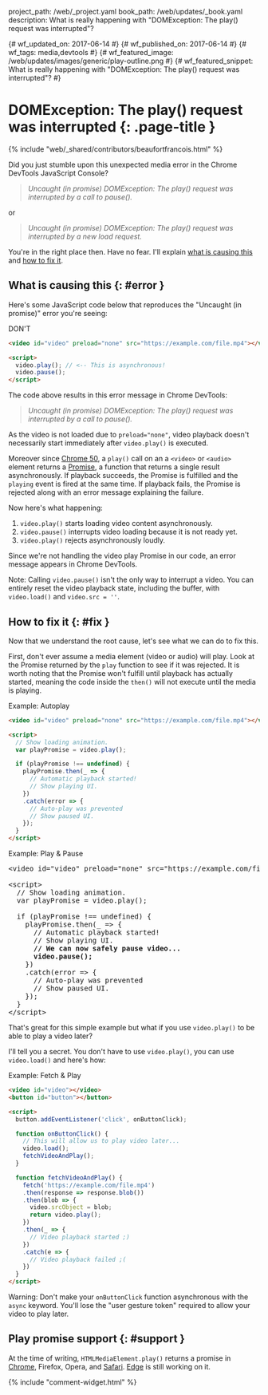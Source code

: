 project_path: /web/_project.yaml
book_path: /web/updates/_book.yaml
description: What is really happening with "DOMException: The play() request was interrupted"?

{# wf_updated_on: 2017-06-14 #}
{# wf_published_on: 2017-06-14 #}
{# wf_tags: media,devtools #}
{# wf_featured_image: /web/updates/images/generic/play-outline.png #}
{# wf_featured_snippet: What is really happening with "DOMException: The play() request was interrupted"? #}

# DOMException: The play() request was interrupted {: .page-title }

{% include "web/_shared/contributors/beaufortfrancois.html" %}

Did you just stumble upon this unexpected media error in the Chrome DevTools
JavaScript Console?

> _Uncaught (in promise) DOMException: The play() request was interrupted by a
> call to pause()._

or

> _Uncaught (in promise) DOMException: The play() request was interrupted by a
> new load request._

You're in the right place then. Have no fear. I'll explain [what is causing
this](#error) and [how to fix it](#fix).

## What is causing this {: #error }

Here's some JavaScript code below that reproduces the "Uncaught (in promise)"
error you're seeing:

<span class="compare-worse">DON'T</span>
```html
<video id="video" preload="none" src="https://example.com/file.mp4"></video>

<script>
  video.play(); // <-- This is asynchronous!
  video.pause();
</script>
```

The code above results in this error message in Chrome DevTools: 

> _Uncaught (in promise) DOMException: The play() request was interrupted by a
> call to pause()._

As the video is not loaded due to `preload="none"`, video playback doesn't
necessarily start immediately after `video.play()` is executed.

Moreover since [Chrome 50], a `play()` call on an a `<video>` or `<audio>`
element returns a [Promise], a function that returns a single result
asynchronously. If playback succeeds, the Promise is fulfilled and the
`playing` event is fired at the same time. If playback fails, the Promise is
rejected along with an error message explaining the failure.

Now here's what happening:

1. `video.play()` starts loading video content asynchronously.
2. `video.pause()` interrupts video loading because it is not ready yet. 
3. `video.play()` rejects asynchronously loudly.

Since we're not handling the video play Promise in our code, an error message
appears in Chrome DevTools.

Note: Calling `video.pause()` isn't the only way to interrupt a video. You can
entirely reset the video playback state, including the buffer, with
`video.load()` and `video.src = ''`.

## How to fix it {: #fix }

Now that we understand the root cause, let's see what we can do to fix this.

First, don't ever assume a media element (video or audio) will play. Look at
the Promise returned by the `play` function to see if it was rejected. It is
worth noting that the Promise won't fulfill until playback has actually
started, meaning the code inside the `then()` will not execute until the media
is playing.

<span class="compare-better">Example: Autoplay</span>
```html
<video id="video" preload="none" src="https://example.com/file.mp4"></video>

<script>
  // Show loading animation.
  var playPromise = video.play();

  if (playPromise !== undefined) {
    playPromise.then(_ => {
      // Automatic playback started!
      // Show playing UI.
    })
    .catch(error => {
      // Auto-play was prevented
      // Show paused UI.
    });
  }
</script>
```

<span class="compare-better">Example: Play & Pause</span>
<pre class="prettyprint lang-html">
&lt;video id="video" preload="none" src="https://example.com/file.mp4">&lt;/video>
&nbsp;
&lt;script>
  // Show loading animation.
  var playPromise = video.play();
&nbsp;
  if (playPromise !== undefined) {
    playPromise.then(_ => {
      // Automatic playback started!
      // Show playing UI.
      <strong>// We can now safely pause video...
      video.pause();</strong>
    })
    .catch(error => {
      // Auto-play was prevented
      // Show paused UI.
    });
  }
&lt;/script>
</pre>

That's great for this simple example but what if you use `video.play()` to be
able to play a video later?

I'll tell you a secret. You don't have to use `video.play()`, you can use
`video.load()` and here's how:

<span class="compare-better">Example: Fetch & Play</span>
```html
<video id="video"></video>
<button id="button"></button>

<script>
  button.addEventListener('click', onButtonClick);

  function onButtonClick() {
    // This will allow us to play video later...
    video.load();
    fetchVideoAndPlay();
  }

  function fetchVideoAndPlay() {
    fetch('https://example.com/file.mp4')
    .then(response => response.blob())
    .then(blob => {
      video.srcObject = blob;
      return video.play();
    })
    .then(_ => {
      // Video playback started ;)
    })
    .catch(e => {
      // Video playback failed ;(
    })
  }
</script>
```

Warning: Don't make your `onButtonClick` function asynchronous with the `async`
keyword. You'll lose the "user gesture token" required to allow
your video to play later.

## Play promise support {: #support }

At the time of writing, `HTMLMediaElement.play()` returns a promise in
[Chrome], Firefox, Opera, and [Safari]. [Edge] is still working on it.

{% include "comment-widget.html" %}

[Promise]: /web/fundamentals/getting-started/primers/promises
[Chrome 50]: /web/updates/2016/03/play-returns-promise
[Chrome]: https://www.chromestatus.com/feature/5920584248590336
[Safari]: https://webkit.org/blog/7734/auto-play-policy-changes-for-macos/
[Edge]: https://developer.microsoft.com/en-us/microsoft-edge/platform/issues/11998448/
